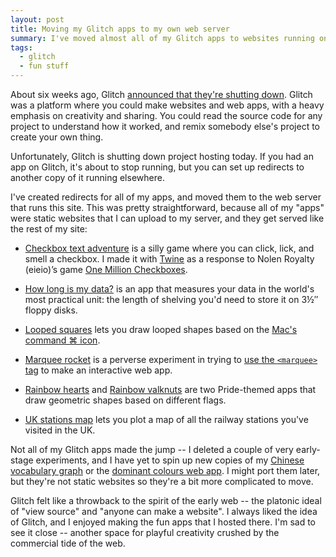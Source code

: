 ```yaml
---
layout: post
title: Moving my Glitch apps to my own web server
summary: I've moved almost all of my Glitch apps to websites running on my own web server, on this domain.
tags:
  - glitch
  - fun stuff
---
```

About six weeks ago, Glitch [announced that they're shutting down][sunset].
Glitch was a platform where you could make websites and web apps, with a heavy emphasis on creativity and sharing.
You could read the source code for any project to understand how it worked, and remix somebody else's project to create your own thing.

Unfortunately, Glitch is shutting down project hosting today.
If you had an app on Glitch, it's about to stop running, but you can set up redirects to another copy of it running elsewhere.

I've created redirects for all of my apps, and moved them to the web server that runs this site.
This was pretty straightforward, because all of my "apps" were static websites that I can upload to my server, and they get served like the rest of my site:

*   [Checkbox text adventure](/fun-stuff/checkbox-text-adventure/) is a silly game where you can click, lick, and smell a checkbox.
    I made it with [Twine](https://twinery.org) as a response to Nolen Royalty (eieio)’s game [One Million Checkboxes](https://eieio.games/blog/one-million-checkboxes/).

*   [How long is my data?](/fun-stuff/howlongismydata/) is an app that measures your data in the world's most practical unit: the length of shelving you'd need to store it on 3½&Prime; floppy disks.

*   [Looped squares](/fun-stuff/looped-squares/) lets you draw looped shapes based on the [Mac's command ⌘ icon](/2024/command-icon/).

*   [Marquee rocket](/fun-stuff/marquee-rocket/) is a perverse experiment in trying to [use the `<marquee>` tag](/2022/marquee-rocket/) to make an interactive web app.

*   [Rainbow hearts](/fun-stuff/rainbow-hearts/) and [Rainbow valknuts](/fun-stuff/rainbow-valknuts/) are two Pride-themed apps that draw geometric shapes based on different flags.

*   [UK stations map](/fun-stuff/uk-stations-map/) lets you plot a map of all the railway stations you've visited in the UK.

Not all of my Glitch apps made the jump -- I deleted a couple of very early-stage experiments, and I have yet to spin up new copies of my [Chinese vocabulary graph](/2020/storing-language-vocabulary-as-a-graph/) or the [dominant colours web app](/2022/dominant-web-colours/).
I might port them later, but they're not static websites so they're a bit more complicated to move.

Glitch felt like a throwback to the spirit of the early web -- the platonic ideal of "view source" and "anyone can make a website".
I always liked the idea of Glitch, and I enjoyed making the fun apps that I hosted there.
I'm sad to see it close -- another space for playful creativity crushed by the commercial tide of the web.

[sunset]: https://blog.glitch.com/post/changes-are-coming-to-glitch/
